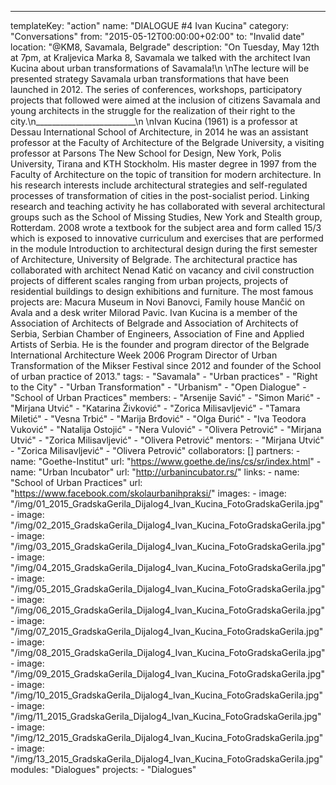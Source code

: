 ---
  templateKey: "action"
  name: "DIALOGUE #4 Ivan Kucina"
  category: "Conversations"
  from: "2015-05-12T00:00:00+02:00"
  to: "Invalid date"
  location: "@KM8, Savamala, Belgrade"
  description: "On Tuesday, May 12th at 7pm, at Kraljevica Marka 8, Savamala we talked with the architect Ivan Kucina about urban transformations of Savamala!\n \nThe lecture will be presented strategy Savamala urban transformations that have been launched in 2012. The series of conferences, workshops, participatory projects that followed were aimed at the inclusion of citizens Savamala and young architects in the struggle for the realization of their right to the city.\n_________________________\n \nIvan Kucina (1961) is a professor at Dessau International School of Architecture, in 2014 he was an assistant professor at the Faculty of Architecture of the Belgrade University, a visiting professor at Parsons The New School for Design, New York, Polis University, Tirana and KTH Stockholm. His master degree in 1997 from the Faculty of Architecture on the topic of transition for modern architecture. In his research interests include architectural strategies and self-regulated processes of transformation of cities in the post-socialist period. Linking research and teaching activity he has collaborated with several architectural groups such as the School of Missing Studies, New York and Stealth group, Rotterdam. 2008 wrote a textbook for the subject area and form called 15/3 which is exposed to innovative curriculum and exercises that are performed in the module Introduction to architectural design during the first semester of Architecture, University of Belgrade. The architectural practice has collaborated with architect Nenad Katić on vacancy and civil construction projects of different scales ranging from urban projects, projects of residential buildings to design exhibitions and furniture. The most famous projects are: Macura Museum in Novi Banovci, Family house Mančić on Avala and a desk writer Milorad Pavic. Ivan Kucina is a member of the Association of Architects of Belgrade and Association of Architects of Serbia, Serbian Chamber of Engineers, Association of Fine and Applied Artists of Serbia. He is the founder and program director of the Belgrade International Architecture Week 2006 Program Director of Urban Transformation of the Mikser Festival since 2012 and founder of the School of urban practice of 2013."
  tags: 
    - "Savamala"
    - "Urban practices"
    - "Right to the City"
    - "Urban Transformation"
    - "Urbanism"
    - "Open Dialogue"
    - "School of Urban Practices"
  members: 
    - "Arsenije Savić"
    - "Simon Marić"
    - "Mirjana Utvić"
    - "Katarina Živković"
    - "Zorica Milisavljević"
    - "Tamara Miletić"
    - "Vesna Trbić"
    - "Marija Brđović"
    - "Olga Đurić"
    - "Iva Teodora Vuković"
    - "Natalija Ostojić"
    - "Nera Vulović"
    - "Olivera Petrović"
    - "Mirjana Utvić"
    - "Zorica Milisavljević"
    - "Olivera Petrović"
  mentors: 
    - "Mirjana Utvić"
    - "Zorica Milisavljević"
    - "Olivera Petrović"
  collaborators: []
  partners: 
    - 
      name: "Goethe-Institut"
      url: "https://www.goethe.de/ins/cs/sr/index.html"
    - 
      name: "​Urban Incubator"
      url: "http://urbanincubator.rs/"
  links: 
    - 
      name: "School of Urban Practices"
      url: "https://www.facebook.com/skolaurbanihpraksi/"
  images: 
    - 
      image: "/img/01_2015_GradskaGerila_Dijalog4_Ivan_Kucina_FotoGradskaGerila.jpg"
    - 
      image: "/img/02_2015_GradskaGerila_Dijalog4_Ivan_Kucina_FotoGradskaGerila.jpg"
    - 
      image: "/img/03_2015_GradskaGerila_Dijalog4_Ivan_Kucina_FotoGradskaGerila.jpg"
    - 
      image: "/img/04_2015_GradskaGerila_Dijalog4_Ivan_Kucina_FotoGradskaGerila.jpg"
    - 
      image: "/img/05_2015_GradskaGerila_Dijalog4_Ivan_Kucina_FotoGradskaGerila.jpg"
    - 
      image: "/img/06_2015_GradskaGerila_Dijalog4_Ivan_Kucina_FotoGradskaGerila.jpg"
    - 
      image: "/img/07_2015_GradskaGerila_Dijalog4_Ivan_Kucina_FotoGradskaGerila.jpg"
    - 
      image: "/img/08_2015_GradskaGerila_Dijalog4_Ivan_Kucina_FotoGradskaGerila.jpg"
    - 
      image: "/img/09_2015_GradskaGerila_Dijalog4_Ivan_Kucina_FotoGradskaGerila.jpg"
    - 
      image: "/img/10_2015_GradskaGerila_Dijalog4_Ivan_Kucina_FotoGradskaGerila.jpg"
    - 
      image: "/img/11_2015_GradskaGerila_Dijalog4_Ivan_Kucina_FotoGradskaGerila.jpg"
    - 
      image: "/img/12_2015_GradskaGerila_Dijalog4_Ivan_Kucina_FotoGradskaGerila.jpg"
    - 
      image: "/img/13_2015_GradskaGerila_Dijalog4_Ivan_Kucina_FotoGradskaGerila.jpg"
  modules: "Dialogues"
  projects: 
    - "Dialogues"

